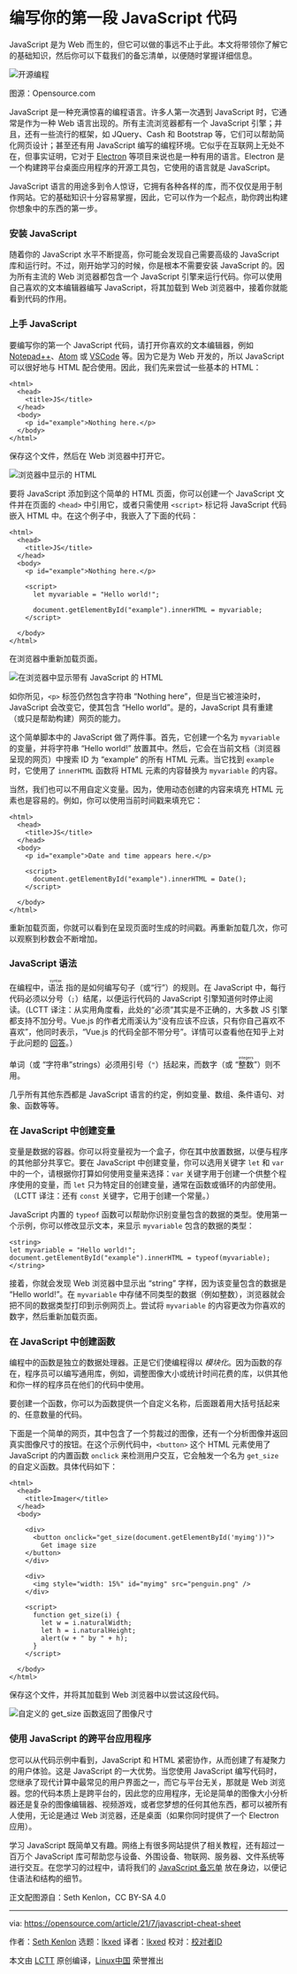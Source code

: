 [#]: subject: "Write your first JavaScript code"
[#]: via: "https://opensource.com/article/21/7/javascript-cheat-sheet"
[#]: author: "Seth Kenlon https://opensource.com/users/seth"
[#]: collector: "lkxed"
[#]: translator: "lkxed"
[#]: reviewer: " "
[#]: publisher: " "
[#]: url: " "

编写你的第一段 JavaScript 代码
======
JavaScript 是为 Web 而生的，但它可以做的事远不止于此。本文将带领你了解它的基础知识，然后你可以下载我们的备忘清单，以便随时掌握详细信息。

![开源编程][1]

图源：Opensource.com

JavaScript 是一种充满惊喜的编程语言。许多人第一次遇到 JavaScript 时，它通常是作为一种 Web 语言出现的。所有主流浏览器都有一个 JavaScript 引擎；并且，还有一些流行的框架，如 JQuery、Cash 和 Bootstrap 等，它们可以帮助简化网页设计；甚至还有用 JavaScript 编写的编程环境。它似乎在互联网上无处不在，但事实证明，它对于 [Electron][2] 等项目来说也是一种有用的语言。Electron 是一个构建跨平台桌面应用程序的开源工具包，它使用的语言就是 JavaScript。

JavaScript 语言的用途多到令人惊讶，它拥有各种各样的库，而不仅仅是用于制作网站。它的基础知识十分容易掌握，因此，它可以作为一个起点，助你跨出构建你想象中的东西的第一步。

### 安装 JavaScript

随着你的 JavaScript 水平不断提高，你可能会发现自己需要高级的 JavaScript 库和运行时。不过，刚开始学习的时候，你是根本不需要安装 JavaScript 的。因为所有主流的 Web 浏览器都包含一个 JavaScript 引擎来运行代码。你可以使用自己喜欢的文本编辑器编写 JavaScript，将其加载到 Web 浏览器中，接着你就能看到代码的作用。

### 上手 JavaScript

要编写你的第一个 JavaScript 代码，请打开你喜欢的文本编辑器，例如 [Notepad++][3]、[Atom][4] 或 [VSCode][5] 等。因为它是为 Web 开发的，所以 JavaScript 可以很好地与 HTML 配合使用。因此，我们先来尝试一些基本的 HTML：

```
<html>
  <head>
    <title>JS</title>
  </head>
  <body>
    <p id="example">Nothing here.</p>
  </body>
</html>
```

保存这个文件，然后在 Web 浏览器中打开它。

![浏览器中显示的 HTML][6]

要将 JavaScript 添加到这个简单的 HTML 页面，你可以创建一个 JavaScript 文件并在页面的 `<head>` 中引用它，或者只需使用 `<script>` 标记将 JavaScript 代码嵌入 HTML 中。在这个例子中，我嵌入了下面的代码：

```
<html>
  <head>
    <title>JS</title>
  </head>
  <body>
    <p id="example">Nothing here.</p>

    <script>
      let myvariable = "Hello world!";

      document.getElementById("example").innerHTML = myvariable;
    </script>

  </body>
</html>
```

在浏览器中重新加载页面。

![在浏览器中显示带有 JavaScript 的 HTML][7]

如你所见，`<p>` 标签仍然包含字符串 “Nothing here”，但是当它被渲染时，JavaScript 会改变它，使其包含 “Hello world”。是的，JavaScript 具有重建​​（或只是帮助构建）网页的能力。

这个简单脚本中的 JavaScript 做了两件事。首先，它创建一个名为 `myvariable` 的变量，并将字符串 “Hello world!” 放置其中。然后，它会在当前文档（浏览器呈现的网页）中搜索 ID 为 “example” 的所有 HTML 元素。当它找到 `example` 时，它使用了 `innerHTML` 函数将 HTML 元素的内容替换为 `myvariable` 的内容。

当然，我们也可以不用自定义变量。因为，使用动态创建的内容来填充 HTML 元素也是容易的。例如，你可以使用当前时间戳来填充它：

```
<html>
  <head>
    <title>JS</title>
  </head>
  <body>
    <p id="example">Date and time appears here.</p>

    <script>
      document.getElementById("example").innerHTML = Date();
    </script>
    
  </body>
</html>
```

重新加载页面，你就可以看到在呈现页面时生成的时间戳。再重新加载几次，你可以观察到秒数会不断增加。

### JavaScript 语法

在编程中，<ruby>语法<rt>syntax</rt></ruby> 指的是如何编写句子（或“行”）的规则。在 JavaScript 中，每行代码必须以分号（`;`）结尾，以便运行代码的 JavaScript 引擎知道何时停止阅读。（LCTT 译注：从实用角度看，此处的“必须”其实是不正确的，大多数 JS 引擎都支持不加分号。Vue.js 的作者尤雨溪认为“没有应该不应该，只有你自己喜欢不喜欢”，他同时表示，“Vue.js 的代码全部不带分号”。详情可以查看他在知乎上对于此问题的 [回答][10]。）

单词（或 </ruby>“字符串”<rt>strings</rt></ruby>）必须用引号（`"`）括起来，而数字（或 <ruby>“整数”<rt>integers</rt></ruby>）则不用。

几乎所有其他东西都是 JavaScript 语言的约定，例如变量、数组、条件语句、对象、函数等等。

### 在 JavaScript 中创建变量

变量是数据的容器。你可以将变量视为一个盒子，你在其中放置数据，以便与程序的其他部分共享它。要在 JavaScript 中创建变量，你可以选用关键字 `let` 和 `var` 中的一个，请根据你打算如何使用变量来选择：`var` 关键字用于创建一个供整个程序使用的变量，而 `let` 只为特定目的创建变量，通常在函数或循环的内部使用。（LCTT 译注：还有 `const` 关键字，它用于创建一个常量。）

JavaScript 内置的 `typeof` 函数可以帮助你识别变量包含的数据的类型。使用第一个示例，你可以修改显示文本，来显示 `myvariable` 包含的数据的类型：

```
<string>
let myvariable = "Hello world!";
document.getElementById("example").innerHTML = typeof(myvariable);
</string>
```

接着，你就会发现 Web 浏览器中显示出 “string” 字样，因为该变量包含的数据是 “Hello world!”。在 `myvariable` 中存储不同类型的数据（例如整数），浏览器就会把不同的数据类型打印到示例网页上。尝试将 `myvariable` 的内容更改为你喜欢的数字，然后重新加载页面。

### 在 JavaScript 中创建函数

编程中的函数是独立的数据处理器。正是它们使编程得以 *模块化*。因为函数的存在，程序员可以编写通用库，例如​​，调整图像大小或统计时间花费的库，以供其他和你一样的程序员在他们的代码中使用。

要创建一个函数，你可以为函数提供一个自定义名称，后面跟着用大括号括起来的、任意数量的代码。

下面是一个简单的网页，其中包含了一个剪裁过的图像，还有一个分析图像并返回真实图像尺寸的按钮。在这个示例代码中，`<button>` 这个 HTML 元素使用了 JavaScript 的内置函数 `onclick` 来检测用户交互，它会触发一个名为 `get_size` 的自定义函数。具体代码如下：

```
<html>
  <head>
    <title>Imager</title>
  </head>
  <body>

    <div>
      <button onclick="get_size(document.getElementById('myimg'))">
        Get image size
    </button>
    </div>
    
    <div>
      <img style="width: 15%" id="myimg" src="penguin.png" />
    </div>
   
    <script>
      function get_size(i) {
        let w = i.naturalWidth;
        let h = i.naturalHeight;
        alert(w + " by " + h);
      }
    </script>
    
  </body>
</html>
```

保存这个文件，并将其加载到 Web 浏览器中以尝试这段代码。

![自定义的 get_size 函数返回了图像尺寸][8]

### 使用 JavaScript 的跨平台应用程序

您可以从代码示例中看到，JavaScript 和 HTML 紧密协作，从而创建了有凝聚力的用户体验。这是 JavaScript 的一大优势。当您使用 JavaScript 编写代码时，您继承了现代计算中最常见的用户界面之一，而它与平台无关，那就是 Web 浏览器。您的代码本质上是跨平台的，因此您的应用程序，无论是简单的图像大小分析器还是复杂的图像编辑器、视频游戏，或者您梦想的任何其他东西，都可以被所有人使用，无论是通过 Web 浏览器，还是桌面（如果你同时提供了一个 Electron 应用）。

学习 JavaScript 既简单又有趣。网络上有很多网站提供了相关教程，还有超过一百万个 JavaScript 库可帮助您与设备、外围设备、物联网、服务器、文件系统等进行交互。在您学习的过程中，请将我们的 [JavaScript 备忘单][9] 放在身边，以便记住语法和结构的细节。

正文配图源自：Seth Kenlon，CC BY-SA 4.0

--------------------------------------------------------------------------------

via: https://opensource.com/article/21/7/javascript-cheat-sheet

作者：[Seth Kenlon][a]
选题：[lkxed][b]
译者：[lkxed](https://github.com/lkxed)
校对：[校对者ID](https://github.com/校对者ID)

本文由 [LCTT](https://github.com/LCTT/TranslateProject) 原创编译，[Linux中国](https://linux.cn/) 荣誉推出

[a]: https://opensource.com/users/seth
[b]: https://github.com/lkxed
[1]: https://opensource.com/sites/default/files/lead-images/code2.png
[2]: https://www.electronjs.org/
[3]: https://opensource.com/article/16/12/notepad-text-editor
[4]: https://opensource.com/article/20/12/atom
[5]: https://opensource.com/article/20/6/open-source-alternatives-vs-code
[6]: https://opensource.com/sites/default/files/pictures/plain-html.jpg
[7]: https://opensource.com/sites/default/files/uploads/html-javascript.jpg
[8]: https://opensource.com/sites/default/files/uploads/get-size.jpg
[9]: https://opensource.com/downloads/javascript-cheat-sheet
[10]: https://www.zhihu.com/question/20298345/answer/49551142
